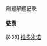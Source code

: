 刷题解题记录
#### 链表
[838] [推多米诺](https://github.com/Yolanda-lyz/LeetCode-Note/blob/main/%E9%93%BE%E8%A1%A8/%E3%80%90838%E3%80%91%E6%8E%A8%E5%A4%9A%E7%B1%B3%E8%AF%BA.md)
